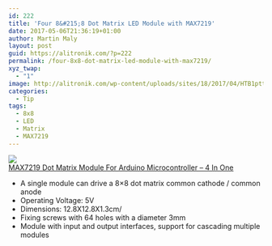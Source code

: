 ```yaml
---
id: 222
title: 'Four 8&#215;8 Dot Matrix LED Module with MAX7219'
date: 2017-05-06T21:36:19+01:00
author: Martin Maly
layout: post
guid: https://alitronik.com/?p=222
permalink: /four-8x8-dot-matrix-led-module-with-max7219/
xyz_twap:
  - "1"
image: http://alitronik.com/wp-content/uploads/sites/18/2017/04/HTB1pttZLVXXXXbsXXXXq6xXFXXXD.jpg
categories:
  - Tip
tags:
  - 8x8
  - LED
  - Matrix
  - MAX7219
---
```

<a href="http://s.click.aliexpress.com/e/RVZJAyN" target="_parent"><img src="//ae01.alicdn.com/kf/HTB1McEjOFXXXXaUapXXq6xXFXXXn/1-pc-font-b-MAX7219-b-font-font-b-Dot-b-font-font-b-Matrix-b.jpg_220x220.jpg" /><span style="display: block;">MAX7219 Dot Matrix Module For Arduino Microcontroller &#8211; 4 In One</span></a>

  * A single module can drive a 8&#215;8 dot matrix common cathode / common anode
  * Operating Voltage: 5V
  * Dimensions: 12.8X12.8X1.3cm/
  * Fixing screws with 64 holes with a diameter 3mm
  * Module with input and output interfaces, support for cascading multiple modules